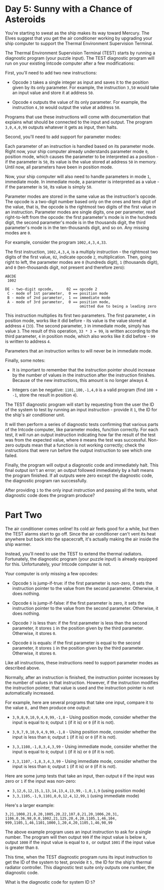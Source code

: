 # Day 5: Sunny with a Chance of Asteroids

You're starting to sweat as the ship makes its way toward Mercury. The Elves
suggest that you get the air conditioner working by upgrading your ship computer
to support the Thermal Environment Supervision Terminal.

The Thermal Environment Supervision Terminal (TEST) starts by running a
diagnostic program (your puzzle input). The TEST diagnostic program will run on
your existing Intcode computer after a few modifications:

First, you'll need to add two new instructions:

- Opcode `3` takes a single integer as input and saves it to the position given
  by its only parameter. For example, the instruction `3,50` would take an input
  value and store it at address `50`.

- Opcode `4` outputs the value of its only parameter. For example, the
  instruction `4,50` would output the value at address `50`.

Programs that use these instructions will come with documentation that explains
what should be connected to the input and output. The program `3,0,4,0,99`
outputs whatever it gets as input, then halts.

Second, you'll need to add support for parameter modes:

Each parameter of an instruction is handled based on its parameter mode. Right
now, your ship computer already understands parameter mode `0`, position mode,
which causes the parameter to be interpreted as a position - if the parameter is
`50`, its value is the value stored at address `50` in memory. Until now, all
parameters have been in position mode.

Now, your ship computer will also need to handle parameters in mode `1`,
immediate mode. In immediate mode, a parameter is interpreted as a value - if
the parameter is `50`, its value is simply `50`.

Parameter modes are stored in the same value as the instruction's opcode. The
opcode is a two-digit number based only on the ones and tens digit of the value,
that is, the opcode is the rightmost two digits of the first value in an
instruction. Parameter modes are single digits, one per parameter, read
right-to-left from the opcode: the first parameter's mode is in the hundreds
digit, the second parameter's mode is in the thousands digit, the third
parameter's mode is in the ten-thousands digit, and so on. Any missing modes are
`0`.

For example, consider the program `1002,4,3,4,33`.

The first instruction, `1002,4,3,4`, is a multiply instruction - the rightmost
two digits of the first value, `02`, indicate opcode `2`, multiplication. Then,
going right to left, the parameter modes are `0` (hundreds digit), `1`
(thousands digit), and `0` (ten-thousands digit, not present and therefore
zero):

```
ABCDE
 1002

DE - two-digit opcode,      02 == opcode 2
 C - mode of 1st parameter,  0 == position mode
 B - mode of 2nd parameter,  1 == immediate mode
 A - mode of 3rd parameter,  0 == position mode,
                                  omitted due to being a leading zero
```

This instruction multiplies its first two parameters. The first parameter, `4`
in position mode, works like it did before - its value is the value stored at
address `4` (`33`). The second parameter, `3` in immediate mode, simply has
value `3`. The result of this operation, `33 * 3 = 99`, is written according to
the third parameter, `4` in position mode, which also works like it did before -
`99` is written to address `4`.

Parameters that an instruction writes to will never be in immediate mode.

Finally, some notes:

- It is important to remember that the instruction pointer should increase by
  the number of values in the instruction after the instruction finishes.
  Because of the new instructions, this amount is no longer always 4.

- Integers can be negative: `1101,100,-1,4,0` is a valid program (find `100 +
  -1`, store the result in position `4`).

The TEST diagnostic program will start by requesting from the user the ID of the
system to test by running an input instruction - provide it `1`, the ID for the
ship's air conditioner unit.

It will then perform a series of diagnostic tests confirming that various parts
of the Intcode computer, like parameter modes, function correctly. For each
test, it will run an output instruction indicating how far the result of the
test was from the expected value, where `0` means the test was successful.
Non-zero outputs mean that a function is not working correctly; check the
instructions that were run before the output instruction to see which one
failed.

Finally, the program will output a diagnostic code and immediately halt. This
final output isn't an error; an output followed immediately by a halt means the
program finished. If all outputs were zero except the diagnostic code, the
diagnostic program ran successfully.

After providing `1` to the only input instruction and passing all the tests,
what diagnostic code does the program produce?

# Part Two

The air conditioner comes online! Its cold air feels good for a while, but then
the TEST alarms start to go off. Since the air conditioner can't vent its heat
anywhere but back into the spacecraft, it's actually making the air inside the
ship warmer.

Instead, you'll need to use the TEST to extend the thermal radiators.
Fortunately, the diagnostic program (your puzzle input) is already equipped for
this. Unfortunately, your Intcode computer is not.

Your computer is only missing a few opcodes:

- Opcode `5` is jump-if-true: if the first parameter is non-zero, it sets the
  instruction pointer to the value from the second parameter. Otherwise, it does
  nothing.

- Opcode `6` is jump-if-false: if the first parameter is zero, it sets the
  instruction pointer to the value from the second parameter. Otherwise, it does
  nothing.

- Opcode `7` is less than: if the first parameter is less than the second
  parameter, it stores `1` in the position given by the third parameter.
  Otherwise, it stores `0`.

- Opcode `8` is equals: if the first parameter is equal to the second parameter,
  it stores `1` in the position given by the third parameter. Otherwise, it
  stores `0`.

Like all instructions, these instructions need to support parameter modes as
described above.

Normally, after an instruction is finished, the instruction pointer increases by
the number of values in that instruction. However, if the instruction modifies
the instruction pointer, that value is used and the instruction pointer is not
automatically increased.

For example, here are several programs that take one input, compare it to the
value `8,` and then produce one output:

- `3,9,8,9,10,9,4,9,99,-1,8` - Using position mode, consider whether the input
  is equal to `8`; output `1` (if it is) or `0` (if it is not).

- `3,9,7,9,10,9,4,9,99,-1,8` - Using position mode, consider whether the input
  is less than `8`; output `1` (if it is) or `0` (if it is not).

- `3,3,1108,-1,8,3,4,3,99` - Using immediate mode, consider whether the input is
  equal to `8`; output `1` (if it is) or `0` (if it is not).

- `3,3,1107,-1,8,3,4,3,99` - Using immediate mode, consider whether the input is
  less than `8`; output `1` (if it is) or `0` (if it is not).

Here are some jump tests that take an input, then output `0` if the input was
zero or `1` if the input was non-zero:

- `3,12,6,12,15,1,13,14,13,4,13,99,-1,0,1,9` (using position mode)
- `3,3,1105,-1,9,1101,0,0,12,4,12,99,1` (using immediate mode)

Here's a larger example:

```
3,21,1008,21,8,20,1005,20,22,107,8,21,20,1006,20,31,
1106,0,36,98,0,0,1002,21,125,20,4,20,1105,1,46,104,
999,1105,1,46,1101,1000,1,20,4,20,1105,1,46,98,99
```

The above example program uses an input instruction to ask for a single number.
The program will then output `999` if the input value is below `8,` output
`1000` if the input value is equal to `8,` or output `1001` if the input value
is greater than `8`.

This time, when the TEST diagnostic program runs its input instruction to get
the ID of the system to test, provide it `5,` the ID for the ship's thermal
radiator controller. This diagnostic test suite only outputs one number, the
diagnostic code.

What is the diagnostic code for system ID `5`?
